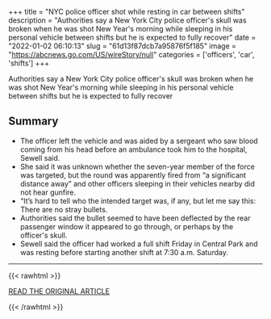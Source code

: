 +++
title = "NYC police officer shot while resting in car between shifts"
description = "Authorities say a New York City police officer's skull was broken when he was shot New Year's morning while sleeping in his personal vehicle between shifts but he is expected to fully recover"
date = "2022-01-02 06:10:13"
slug = "61d13f87dcb7a95876f5f185"
image = "https://abcnews.go.com/US/wireStory/null"
categories = ['officers', 'car', 'shifts']
+++

Authorities say a New York City police officer's skull was broken when he was shot New Year's morning while sleeping in his personal vehicle between shifts but he is expected to fully recover

## Summary

- The officer left the vehicle and was aided by a sergeant who saw blood coming from his head before an ambulance took him to the hospital, Sewell said.
- She said it was unknown whether the seven-year member of the force was targeted, but the round was apparently fired from “a significant distance away” and other officers sleeping in their vehicles nearby did not hear gunfire.
- “It’s hard to tell who the intended target was, if any, but let me say this: There are no stray bullets.
- Authorities said the bullet seemed to have been deflected by the rear passenger window it appeared to go through, or perhaps by the officer's skull.
- Sewell said the officer had worked a full shift Friday in Central Park and was resting before starting another shift at 7:30 a.m. Saturday.

---

{{< rawhtml >}}
  <p class="article-category">
    <a target="_blank" href="https://abcnews.go.com/US/wireStory/nyc-police-officer-shot-resting-car-shifts-82032581">READ THE ORIGINAL ARTICLE</a>
  </p>
{{< /rawhtml >}}
